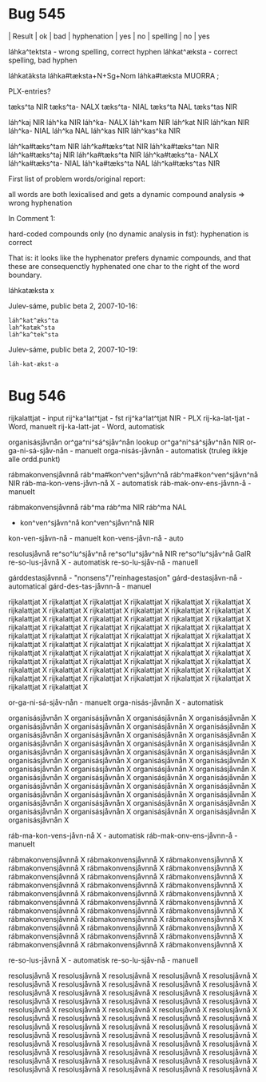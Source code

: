 # Bug 545

| Result | ok | bad
| hyphenation | yes | no
| spelling | no | yes

láhka^tektsta - wrong spelling, correct hyphen
láhkat^æksta - correct spelling, bad hyphen

láhkatäksta láhka#tæksta+N+Sg+Nom
láhka#tæksta MUORRA ;

PLX-entries?

tæks^ta NIR
tæks^ta- NALX
tæks^ta- NIAL
tæks^ta NAL
tæks^tas NIR

láh^kaj NIR
láh^ka NIR
láh^ka- NALX
láh^kam NIR
láh^kat NIR
láh^kan NIR
láh^ka- NIAL
láh^ka NAL
láh^kas NIR
láh^kas^ka NIR

láh^ka#tæks^tam NIR
láh^ka#tæks^tat NIR
láh^ka#tæks^tan NIR
láh^ka#tæks^taj NIR
láh^ka#tæks^ta NIR
láh^ka#tæks^ta- NALX
láh^ka#tæks^ta- NIAL
láh^ka#tæks^ta NAL
láh^ka#tæks^tas NIR

First list of problem words/original report:

all words are both lexicalised and gets a dynamic compound analysis => wrong hyphenation

In Comment 1:

hard-coded compounds only (no dynamic analysis in fst): hyphenation is correct

That is: it looks like the hyphenator prefers dynamic compounds, and that these are consequenctly hyphenated one char to the right of the word boundary.

láhkatæksta x

Julev-sáme, public beta 2, 2007-10-16:

```
láh^kat^æks^ta
lah^katæk^sta
láh^ka^tek^sta
```

Julev-sáme, public beta 2, 2007-10-19:

```
láh-kat-ækst-a
```

# Bug 546

rijkalattjat - input
rij^ka^lat^tjat - fst
rij^ka^lat^tjat NIR - PLX
rij-ka-lat-tjat - Word, manuelt
rij-ka-latt-jat - Word, automatisk

organisásjåvnån
or^ga^ni^sá^sjåv^nån lookup
or^ga^ni^sá^sjåv^nån NIR
or-ga-ni-sá-sjåv-nån - manuelt
orga-nisás-jåvnån - automatisk (truleg ikkje alle ordd.punkt)

rábmakonvensjåvnnå
ráb^ma#kon^ven^sjåvn^nå
ráb^ma#kon^ven^sjåvn^nå NIR
ráb-ma-kon-vens-jåvn-nå X - automatisk
ráb-mak-onv-ens-jåvnn-å - manuelt

rábmakonvensjåvnnå
ráb^ma
ráb^ma NIR
ráb^ma NAL

- kon^ven^sjåvn^nå
  kon^ven^sjåvn^nå NIR

kon-ven-sjåvn-nå - manuelt
kon-vens-jåvn-nå - auto

resolusjåvnå
re^so^lu^sjåv^nå
re^so^lu^sjåv^nå NIR
re^so^lu^sjåv^nå GaIR
re-so-lus-jåvnå X - automatisk
re-so-lu-sjåv-nå - manuell

gárddestasjåvnnå - "nonsens"/"reinhagestasjon"
gárd-destasjåvn-nå - automatical
gárd-des-tas-jåvnn-å - manuel

rijkalattjat X rijkalattjat X rijkalattjat X rijkalattjat X rijkalattjat X rijkalattjat X rijkalattjat X rijkalattjat X rijkalattjat X rijkalattjat X rijkalattjat X rijkalattjat X rijkalattjat X rijkalattjat X rijkalattjat X rijkalattjat X rijkalattjat X rijkalattjat X rijkalattjat X rijkalattjat X rijkalattjat X rijkalattjat X rijkalattjat X rijkalattjat X rijkalattjat X rijkalattjat X rijkalattjat X rijkalattjat X rijkalattjat X rijkalattjat X rijkalattjat X rijkalattjat X rijkalattjat X rijkalattjat X rijkalattjat X rijkalattjat X rijkalattjat X rijkalattjat X rijkalattjat X rijkalattjat X rijkalattjat X rijkalattjat X rijkalattjat X rijkalattjat X rijkalattjat X rijkalattjat X rijkalattjat X rijkalattjat X rijkalattjat X rijkalattjat X rijkalattjat X rijkalattjat X rijkalattjat X rijkalattjat X rijkalattjat X rijkalattjat X rijkalattjat X rijkalattjat X rijkalattjat X rijkalattjat X rijkalattjat X rijkalattjat X

or-ga-ni-sá-sjåv-nån - manuelt
orga-nisás-jåvnån X - automatisk

organisásjåvnån X organisásjåvnån X organisásjåvnån X organisásjåvnån X organisásjåvnån X organisásjåvnån X organisásjåvnån X organisásjåvnån X organisásjåvnån X organisásjåvnån X organisásjåvnån X organisásjåvnån X organisásjåvnån X organisásjåvnån X organisásjåvnån X organisásjåvnån X organisásjåvnån X organisásjåvnån X organisásjåvnån X organisásjåvnån X organisásjåvnån X organisásjåvnån X organisásjåvnån X organisásjåvnån X organisásjåvnån X organisásjåvnån X organisásjåvnån X organisásjåvnån X organisásjåvnån X organisásjåvnån X organisásjåvnån X organisásjåvnån X organisásjåvnån X organisásjåvnån X organisásjåvnån X organisásjåvnån X organisásjåvnån X organisásjåvnån X organisásjåvnån X organisásjåvnån X organisásjåvnån X organisásjåvnån X organisásjåvnån X organisásjåvnån X organisásjåvnån X organisásjåvnån X organisásjåvnån X organisásjåvnån X organisásjåvnån X

ráb-ma-kon-vens-jåvn-nå X - automatisk
ráb-mak-onv-ens-jåvnn-å - manuelt

rábmakonvensjåvnnå X rábmakonvensjåvnnå X rábmakonvensjåvnnå X rábmakonvensjåvnnå X rábmakonvensjåvnnå X rábmakonvensjåvnnå X rábmakonvensjåvnnå X rábmakonvensjåvnnå X rábmakonvensjåvnnå X rábmakonvensjåvnnå X rábmakonvensjåvnnå X rábmakonvensjåvnnå X rábmakonvensjåvnnå X rábmakonvensjåvnnå X rábmakonvensjåvnnå X rábmakonvensjåvnnå X rábmakonvensjåvnnå X rábmakonvensjåvnnå X rábmakonvensjåvnnå X rábmakonvensjåvnnå X rábmakonvensjåvnnå X rábmakonvensjåvnnå X rábmakonvensjåvnnå X rábmakonvensjåvnnå X rábmakonvensjåvnnå X rábmakonvensjåvnnå X rábmakonvensjåvnnå X rábmakonvensjåvnnå X rábmakonvensjåvnnå X rábmakonvensjåvnnå X rábmakonvensjåvnnå X rábmakonvensjåvnnå X rábmakonvensjåvnnå X

re-so-lus-jåvnå X - automatisk
re-so-lu-sjåv-nå - manuell

resolusjåvnå X resolusjåvnå X resolusjåvnå X resolusjåvnå X resolusjåvnå X resolusjåvnå X resolusjåvnå X resolusjåvnå X resolusjåvnå X resolusjåvnå X resolusjåvnå X resolusjåvnå X resolusjåvnå X resolusjåvnå X resolusjåvnå X resolusjåvnå X resolusjåvnå X resolusjåvnå X resolusjåvnå X resolusjåvnå X resolusjåvnå X resolusjåvnå X resolusjåvnå X resolusjåvnå X resolusjåvnå X resolusjåvnå X resolusjåvnå X resolusjåvnå X resolusjåvnå X resolusjåvnå X resolusjåvnå X resolusjåvnå X resolusjåvnå X resolusjåvnå X resolusjåvnå X resolusjåvnå X resolusjåvnå X resolusjåvnå X resolusjåvnå X resolusjåvnå X resolusjåvnå X resolusjåvnå X resolusjåvnå X resolusjåvnå X resolusjåvnå X resolusjåvnå X resolusjåvnå X resolusjåvnå X resolusjåvnå X resolusjåvnå X resolusjåvnå X resolusjåvnå X resolusjåvnå X resolusjåvnå X resolusjåvnå X resolusjåvnå X resolusjåvnå X resolusjåvnå X resolusjåvnå X resolusjåvnå X
